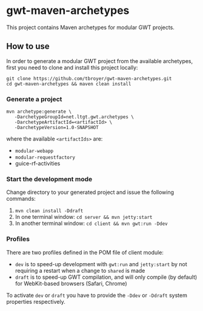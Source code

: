 gwt-maven-archetypes
====================

This project contains Maven archetypes for modular GWT projects.

How to use
----------

In order to generate a modular GWT project from the available archetypes, first
you need to clone and install this project locally:

    git clone https://github.com/tbroyer/gwt-maven-archetypes.git
    cd gwt-maven-archetypes && maven clean install

### Generate a project

    mvn archetype:generate \
       -DarchetypeGroupId=net.ltgt.gwt.archetypes \
       -DarchetypeArtifactId=<artifactId> \
       -DarchetypeVersion=1.0-SNAPSHOT

where the available `<artifactIds>` are:

* `modular-webapp`
* `modular-requestfactory`
*  guice-rf-activities

### Start the development mode

Change directory to your generated project and issue the following commands:

1. `mvn clean install -Ddraft`
2. In one terminal window: `cd server && mvn jetty:start`
3. In another terminal window: `cd client && mvn gwt:run -Ddev`

### Profiles

There are two profiles defined in the POM file of client module:

* `dev` is to speed-up development with `gwt:run` and `jetty:start` by not
  requiring a restart when a change to `shared` is made
* `draft` is to speed-up GWT compilation, and will only compile (by default)
  for WebKit-based browsers (Safari, Chrome)

To activate `dev` or `draft` you have to provide the `-Ddev` or `-Ddraft`
system properties respectively.
